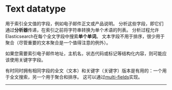 # Text datatype

用于索引全文值的字段，例如电子邮件正文或产品说明。 
分析这些字段，即它们通过**分析器**传递，在索引之前将字符串转换为单个术语的列表。 
分析过程允许Elasticsearch在每个全文字段中搜索**单个单词**。 
文本字段不用于排序，很少用于聚合（尽管重要的文本聚合是一个值得注意的例外）。

如果您需要索引电子邮件地址，主机名，状态代码或标记等结构化内容，则可能应该使用关键字字段。

有时同时拥有相同字段的全文（文本）和关键字（关键字）版本是有用的：一个用于全文搜索，另一个用于聚合和排序。 
这可以通过[multi-fields][]实现。


---
[multi-fields]: https://www.elastic.co/guide/en/elasticsearch/reference/current/multi-fields.html